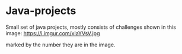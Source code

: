 # Java-projects
Small set of java projects, mostly consists of challenges shown in this image: https://i.imgur.com/xIaYVsV.jpg

marked by the number they are in the image.
